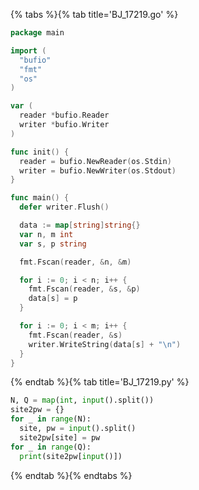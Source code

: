 {% tabs %}{% tab title='BJ_17219.go' %}

```go
package main

import (
  "bufio"
  "fmt"
  "os"
)

var (
  reader *bufio.Reader
  writer *bufio.Writer
)

func init() {
  reader = bufio.NewReader(os.Stdin)
  writer = bufio.NewWriter(os.Stdout)
}

func main() {
  defer writer.Flush()

  data := map[string]string{}
  var n, m int
  var s, p string

  fmt.Fscan(reader, &n, &m)

  for i := 0; i < n; i++ {
    fmt.Fscan(reader, &s, &p)
    data[s] = p
  }

  for i := 0; i < m; i++ {
    fmt.Fscan(reader, &s)
    writer.WriteString(data[s] + "\n")
  }
}
```

{% endtab %}{% tab title='BJ_17219.py' %}

```py
N, Q = map(int, input().split())
site2pw = {}
for _ in range(N):
  site, pw = input().split()
  site2pw[site] = pw
for _ in range(Q):
  print(site2pw[input()])
```

{% endtab %}{% endtabs %}
